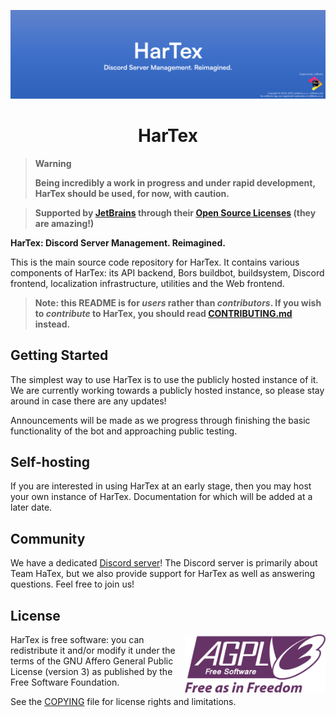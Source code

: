 ![HarTex](./meta/images/hartexbanner.png)

<h1 align="center">HarTex</h1>

> **Warning**
>
> **Being incredibly a work in progress and under rapid development, HarTex should be used, for now, with caution.**

> **Supported by [JetBrains](https://www.jetbrains.com/) through their [Open Source Licenses](https://www.jetbrains.com/community/opensource/#support) (they are amazing!)**

**HarTex: Discord Server Management. Reimagined.**

This is the main source code repository for HarTex. It contains various components of HarTex: its API backend, Bors buildbot, buildsystem, Discord frontend, localization infrastructure, utilities and the Web frontend.

> **Note: this README is for *users* rather than *contributors*. If you wish to *contribute* to HarTex, you should read [CONTRIBUTING.md](./CONTRIBUTING.md) instead.**

## Getting Started

The simplest way to use HarTex is to use the publicly hosted instance of it. We are currently working towards a publicly hosted instance, so please stay around in case there are any updates!

Announcements will be made as we progress through finishing the basic functionality of the bot and approaching public testing.

## Self-hosting

If you are interested in using HarTex at an early stage, then you may host your own instance of HarTex. Documentation for
which will be added at a later date.

## Community

We have a dedicated [Discord server](https://discord.gg/Xu8453VBAv)! The Discord server is primarily about Team HaTex, but we also provide support for HarTex as well as answering questions. Feel free to join us!

## License

<img src="meta/images/agplv3.svg" align="right" width=225x alt="AGPLv3">

HarTex is free software: you can redistribute it and/or modify it under the terms of the GNU Affero General Public License (version 3) as published by the Free Software Foundation.

See the [COPYING](./COPYING) file for license rights and limitations.
